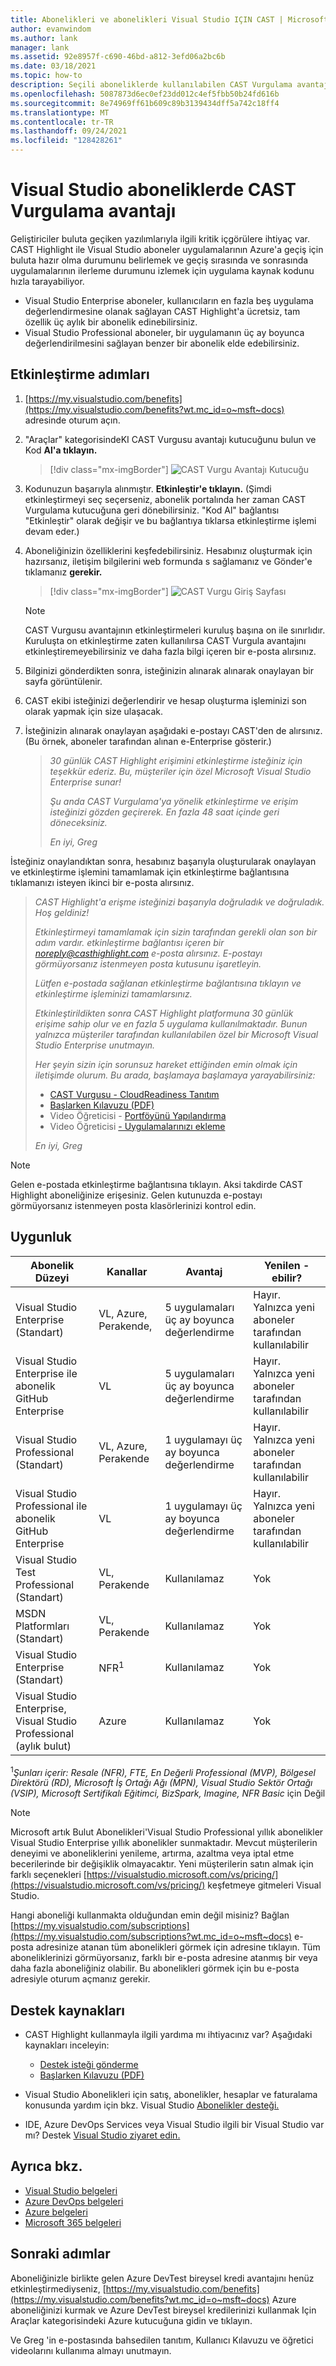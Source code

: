 ```yaml
---
title: Abonelikleri ve abonelikleri Visual Studio IÇIN CAST | Microsoft Docs
author: evanwindom
ms.author: lank
manager: lank
ms.assetid: 92e8957f-c690-46bd-a812-3efd06a2bc6b
ms.date: 03/18/2021
ms.topic: how-to
description: Seçili aboneliklerde kullanılabilen CAST Vurgulama avantajı hakkında Visual Studio öğrenin
ms.openlocfilehash: 5087873d6ec0ef23dd012c4ef5fbb50b24fd616b
ms.sourcegitcommit: 8e74969ff61b609c89b3139434dff5a742c18ff4
ms.translationtype: MT
ms.contentlocale: tr-TR
ms.lasthandoff: 09/24/2021
ms.locfileid: "128428261"
---
```

# <a name="the-cast-highlight-benefit-in-visual-studio-subscriptions"></a>Visual Studio aboneliklerde CAST Vurgulama avantajı
Geliştiriciler buluta geçiken yazılımlarıyla ilgili kritik içgörülere ihtiyaç var. CAST Highlight ile Visual Studio aboneler uygulamalarının Azure'a geçiş için buluta hazır olma durumunu belirlemek ve geçiş sırasında ve sonrasında uygulamalarının ilerleme durumunu izlemek için uygulama kaynak kodunu hızla tarayabiliyor.

- Visual Studio Enterprise aboneler, kullanıcıların en fazla beş uygulama değerlendirmesine olanak sağlayan CAST Highlight'a ücretsiz, tam özellik üç aylık bir abonelik edinebilirsiniz.
- Visual Studio Professional aboneler, bir uygulamanın üç ay boyunca değerlendirilmesini sağlayan benzer bir abonelik elde edebilirsiniz.

## <a name="activation-steps"></a>Etkinleştirme adımları
1. [https://my.visualstudio.com/benefits](https://my.visualstudio.com/benefits?wt.mc_id=o~msft~docs) adresinde oturum açın.

2. "Araçlar" kategorisindeKI CAST Vurgusu avantajı kutucuğunu bulun ve Kod **Al'a tıklayın.**

   > [!div class="mx-imgBorder"]
   > ![CAST Vurgu Avantajı Kutucuğu](_img/vs-cast-highlight/vs-cast-highlight-tile.png "Başlamak için atama vurgu avantajı kutucuğunda ' kodu al ' düğmesine tıklayın.")

0. Kodunuzun başarıyla alınmıştır.  **Etkinleştir'e tıklayın.** (Şimdi etkinleştirmeyi seç seçerseniz, abonelik portalında her zaman CAST Vurgulama kutucuğuna geri dönebilirsiniz.  "Kod Al" bağlantısı "Etkinleştir" olarak değişir ve bu bağlantıya tıklarsa etkinleştirme işlemi devam eder.)

0. Aboneliğinizin özelliklerini keşfedebilirsiniz.  Hesabınız oluşturmak için hazırsanız, iletişim bilgilerini web formunda s sağlamanız ve Gönder'e tıklamanız **gerekir.**

    > [!div class="mx-imgBorder"]
    > ![CAST Vurgu Giriş Sayfası](_img/vs-cast-highlight/vs-cast-highlight-landing.png "Kişisel bilgilerinizi, atama aboneliğinizi etkinleştirme ' ye girin.")

   > [!NOTE]
   > CAST Vurgusu avantajının etkinleştirmeleri kuruluş başına on ile sınırlıdır.  Kuruluşta on etkinleştirme zaten kullanılırsa CAST Vurgula avantajını etkinleştiremeyebilirsiniz ve daha fazla bilgi içeren bir e-posta alırsınız.

0. Bilginizi gönderdikten sonra, isteğinizin alınarak alınarak onaylayan bir sayfa görüntülenir.

0. CAST ekibi isteğinizi değerlendirir ve hesap oluşturma işleminizi son olarak yapmak için size ulaşacak.

0. İsteğinizin alınarak onaylayan aşağıdaki e-postayı CAST'den de alırsınız.  (Bu örnek, aboneler tarafından alınan e-Enterprise gösterir.)

   > *30 günlük CAST Highlight erişimini etkinleştirme isteğiniz için teşekkür ederiz. Bu, müşteriler için özel Microsoft Visual Studio Enterprise sunar!*
   >
   > *Şu anda CAST Vurgulama'ya yönelik etkinleştirme ve erişim isteğinizi gözden geçirerek. En fazla 48 saat içinde geri döneceksiniz.*
   >
   > *En iyi,* 
   >  *Greg*

İsteğiniz onaylandıktan sonra, hesabınız başarıyla oluşturularak onaylayan ve etkinleştirme işlemini tamamlamak için etkinleştirme bağlantısına tıklamanızı isteyen ikinci bir e-posta alırsınız.

   > *CAST Highlight'a erişme isteğinizi başarıyla doğruladık ve doğruladık. Hoş geldiniz!*
   >
   > *Etkinleştirmeyi tamamlamak için sizin tarafından gerekli olan son bir adım vardır. etkinleştirme bağlantısı içeren bir noreply@casthighlight.com e-posta alırsınız. E-postayı görmüyorsanız istenmeyen posta kutusunu işaretleyin.*
   >
   > *Lütfen e-postada sağlanan etkinleştirme bağlantısına tıklayın ve etkinleştirme işleminizi tamamlarsınız.*
   >
   > *Etkinleştirildikten sonra CAST Highlight platformuna 30 günlük erişime sahip olur ve en fazla 5 uygulama kullanılmaktadır. Bunun yalnızca müşteriler tarafından kullanılabilen özel bir Microsoft Visual Studio Enterprise unutmayın.*
   >
   > *Her şeyin sizin için sorunsuz hareket ettiğinden emin olmak için iletişimde olurum. Bu arada, başlamaya başlamaya yarayabilirsiniz:*
   >
   > - [CAST Vurgusu - CloudReadiness Tanıtım](https://www.youtube.com/watch?v=wFUpAzn1Iu8&feature=youtu.be)
   > - [Başlarken Kılavuzu (PDF)](https://casthighlight.com/Getting-Started-Guide.pdf)
   > - Video Öğreticisi - [Portföyünü Yapılandırma](https://www.youtube.com/watch?v=MDm8ln4vuGE)
   > - Video Öğreticisi [- Uygulamalarınızı ekleme](https://www.youtube.com/watch?v=x-7Dsn3Rmw4)
   >
   > *En iyi,* 
   >  *Greg*

   > [!NOTE]
   > Gelen e-postada etkinleştirme bağlantısına tıklayın.  Aksi takdirde CAST Highlight aboneliğinize erişesiniz. Gelen kutunuzda e-postayı görmüyorsanız istenmeyen posta klasörlerinizi kontrol edin.

## <a name="eligibility"></a>Uygunluk
| Abonelik Düzeyi                                                 |     Kanallar                                            | Avantaj                                                          | Yenilen -ebilir?    |
|--------------------------------------------------------------------|---------------------------------------------------------|------------------------------------------------------------------|---------------|
| Visual Studio Enterprise (Standart)   | VL, Azure, Perakende, | 5 uygulamaları üç ay boyunca değerlendirme|  Hayır.  Yalnızca yeni aboneler tarafından kullanılabilir          |
| Visual Studio Enterprise ile abonelik GitHub Enterprise  | VL | 5 uygulamaları üç ay boyunca değerlendirme|  Hayır.  Yalnızca yeni aboneler tarafından kullanılabilir          |
| Visual Studio Professional (Standart) | VL, Azure, Perakende                                       | 1 uygulamayı üç ay boyunca değerlendirme                                                             |  Hayır.  Yalnızca yeni aboneler tarafından kullanılabilir                  |
| Visual Studio Professional ile abonelik GitHub Enterprise | VL                                       | 1 uygulamayı üç ay boyunca değerlendirme                                                            |  Hayır.  Yalnızca yeni aboneler tarafından kullanılabilir                  |
| Visual Studio Test Professional (Standart)                         | VL, Perakende                                              | Kullanılamaz                                             |  Yok           |
| MSDN Platformları (Standart)                                          | VL, Perakende                                              | Kullanılamaz                                              |  Yok          |
| Visual Studio Enterprise (Standart)  | NFR<sup>1</sup> |Kullanılamaz  | Yok |
| Visual Studio Enterprise, Visual Studio Professional (aylık bulut) | Azure | Kullanılamaz | Yok |

<sup>1</sup>*Şunları içerir: Resale (NFR), FTE, En Değerli Professional (MVP), Bölgesel Direktörü (RD), Microsoft İş Ortağı Ağı (MPN), Visual Studio Sektör Ortağı (VSIP), Microsoft Sertifikalı Eğitimci, BizSpark, Imagine, NFR Basic* için Değil  

> [!NOTE]
> Microsoft artık Bulut Abonelikleri'Visual Studio Professional yıllık abonelikler Visual Studio Enterprise yıllık abonelikler sunmaktadır. Mevcut müşterilerin deneyimi ve aboneliklerini yenileme, artırma, azaltma veya iptal etme becerilerinde bir değişiklik olmayacaktır. Yeni müşterilerin satın almak için farklı seçenekleri [https://visualstudio.microsoft.com/vs/pricing/](https://visualstudio.microsoft.com/vs/pricing/) keşfetmeye gitmeleri Visual Studio.

Hangi aboneliği kullanmakta olduğundan emin değil misiniz?  Bağlan [https://my.visualstudio.com/subscriptions](https://my.visualstudio.com/subscriptions?wt.mc_id=o~msft~docs) e-posta adresinize atanan tüm abonelikleri görmek için adresine tıklayın. Tüm aboneliklerinizi görmüyorsanız, farklı bir e-posta adresine atanmış bir veya daha fazla aboneliğiniz olabilir.  Bu abonelikleri görmek için bu e-posta adresiyle oturum açmanız gerekir.

## <a name="support-resources"></a>Destek kaynakları
- CAST Highlight kullanmayla ilgili yardıma mı ihtiyacınız var?  Aşağıdaki kaynakları inceleyin:
  - [Destek isteği gönderme](https://casthighlight.com/support/)
  - [Başlarken Kılavuzu (PDF)](https://casthighlight.com/Getting-Started-Guide.pdf)

- Visual Studio Abonelikleri için satış, abonelikler, hesaplar ve faturalama konusunda yardım için bkz. Visual Studio [Abonelikler desteği.](https://aka.ms/vssubscriberhelp)
- IDE, Azure DevOps Services veya Visual Studio ilgili bir Visual Studio var mı?  Destek [Visual Studio ziyaret edin.](https://visualstudio.microsoft.com/support/)

## <a name="see-also"></a>Ayrıca bkz.
- [Visual Studio belgeleri](/visualstudio/)
- [Azure DevOps belgeleri](/azure/devops/)
- [Azure belgeleri](/azure/)
- [Microsoft 365 belgeleri](/microsoft-365/)

## <a name="next-steps"></a>Sonraki adımlar
Aboneliğinizle birlikte gelen Azure DevTest bireysel kredi avantajını henüz etkinleştirmediyseniz, [https://my.visualstudio.com/benefits](https://my.visualstudio.com/benefits?wt.mc_id=o~msft~docs) Azure aboneliğinizi kurmak ve Azure DevTest bireysel kredilerinizi kullanmak Için Araçlar kategorisindeki Azure kutucuğuna gidin ve tıklayın.

Ve Greg 'in e-postasında bahsedilen tanıtım, Kullanıcı Kılavuzu ve öğretici videolarını kullanıma almayı unutmayın.